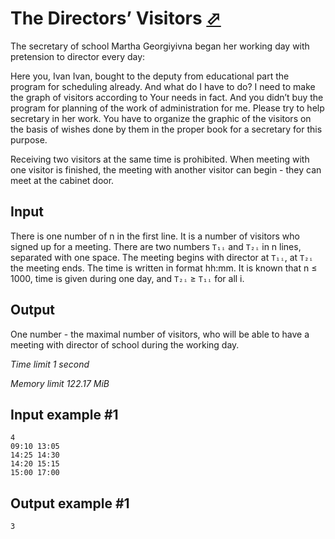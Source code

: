 # The Directors’ Visitors [⬀](https://www.e-olymp.com/en/problems/66)

The secretary of school Martha Georgiyivna began her working day with pretension to director every day:

Here you, Ivan Ivan, bought to the deputy from educational part the program for scheduling already. And what do I have to do? I need to make the graph of visitors according to Your needs in fact. And you didn’t buy the program for planning of the work of administration for me.
Please try to help secretary in her work. You have to organize the graphic of the visitors on the basis of wishes done by them in the proper book for a secretary for this purpose.

Receiving two visitors at the same time is prohibited. When meeting with one visitor is finished, the meeting with another visitor can begin - they can meet at the cabinet door.

## Input

There is one number of n in the first line. It is a number of visitors who signed up for a meeting. There are two numbers `T₁ᵢ` and `T₂ᵢ` in n lines, separated with one space. The meeting begins with director at `T₁ᵢ`, at `T₂ᵢ` the meeting ends. The time is written in format hh:mm. It is known that n ≤ 1000, time is given during one day, and `T₂ᵢ` ≥ `T₁ᵢ` for all i.

## Output

One number - the maximal number of visitors, who will be able to have a meeting with director of school during the working day.

_Time limit 1 second_

_Memory limit 122.17 MiB_

## Input example #1
```
4
09:10 13:05
14:25 14:30
14:20 15:15
15:00 17:00
```

## Output example #1
```
3
```
